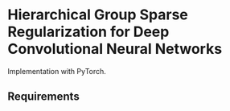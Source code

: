 # Hierarchical Group Sparse Regularization for Deep Convolutional Neural Networks
Implementation with PyTorch.

## Requirements
